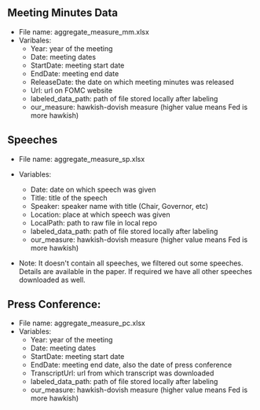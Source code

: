 ## Meeting Minutes Data
 - File name: aggregate_measure_mm.xlsx
 - Varibales: 
   - Year: year of the meeting
   - Date: meeting dates
   - StartDate: meeting start date
   - EndDate: meeting end date
   - ReleaseDate: the date on which meeting minutes was released
   - Url: url on FOMC website
   - labeled_data_path: path of file stored locally after labeling
   - our_measure: hawkish-dovish measure (higher value means Fed is more hawkish)

## Speeches
 - File name: aggregate_measure_sp.xlsx
 - Variables: 
   - Date: date on which speech was given
   - Title: title of the speech
   - Speaker: speaker name with title (Chair, Governor, etc)
   - Location: place at which speech was given
   - LocalPath: path to raw file in local repo
   - labeled_data_path: path of file stored locally after labeling
   - our_measure: hawkish-dovish measure (higher value means Fed is more hawkish)

 - Note: It doesn't contain all speeches, we filtered out some speeches. Details are available in the paper. If required we have all other speeches downloaded as well. 

## Press Conference: 
 - File name: aggregate_measure_pc.xlsx
 - Variables:
   - Year: year of the meeting
   - Date: meeting dates
   - StartDate: meeting start date
   - EndDate: meeting end date, also the date of press conference
   - TranscriptUrl: url from which transcript was downloaded
   - labeled_data_path: path of file stored locally after labeling
   - our_measure: hawkish-dovish measure (higher value means Fed is more hawkish)